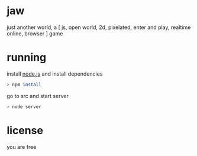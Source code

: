 # jaw
just another world, a [ js, open world, 2d, pixelated, enter and play, realtime online, browser ] game
# running
install [node.js](https://nodejs.org/en/) and install dependencies
```sh
> npm install
```
go to src and start server
```sh
> node server
```
# license
you are free
